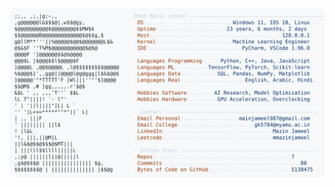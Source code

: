 <picture>
  <source srcset="https://raw.githubusercontent.com/mmazinjameel/mmazinjameel/main/dark_mode.svg?v=1746641703" media="(prefers-color-scheme: dark)">
  <img src="https://raw.githubusercontent.com/mmazinjameel/mmazinjameel/main/light_mode.svg?v=1746641703">
</picture>
